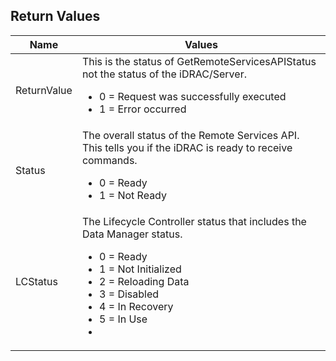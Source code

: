 ## Return Values

| Name        | Values |
| ----        | ------ |
| ReturnValue | This is the status of GetRemoteServicesAPIStatus not the status of the iDRAC/Server.  <ul><li>0 = Request was successfully executed</li><li>1 = Error occurred</li></ul> |
| Status      | The overall status of the Remote Services API. This tells you if the iDRAC is ready to receive commands.  <ul><li>0 = Ready</li><li>1 = Not Ready</li></ul> |
| LCStatus    | The Lifecycle Controller status that includes the Data Manager status.  <ul><li>0 = Ready</li><li>1 = Not Initialized</li><li>2 = Reloading Data</li><li>3 = Disabled</li><li>4 = In Recovery</li><li>5 = In Use</li><li></ul> |
